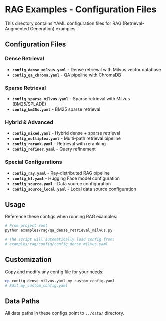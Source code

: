 # RAG Examples - Configuration Files

This directory contains YAML configuration files for RAG (Retrieval-Augmented Generation) examples.

## Configuration Files

### Dense Retrieval
- **`config_dense_milvus.yaml`** - Dense retrieval with Milvus vector database
- **`config_qa_chroma.yaml`** - QA pipeline with ChromaDB

### Sparse Retrieval
- **`config_sparse_milvus.yaml`** - Sparse retrieval with Milvus (BM25/SPLADE)
- **`config_bm25s.yaml`** - BM25 sparse retrieval

### Hybrid & Advanced
- **`config_mixed.yaml`** - Hybrid dense + sparse retrieval
- **`config_multiplex.yaml`** - Multi-path retrieval pipeline
- **`config_rerank.yaml`** - Retrieval with reranking
- **`config_refiner.yaml`** - Query refinement

### Special Configurations
- **`config_ray.yaml`** - Ray-distributed RAG pipeline
- **`config_hf.yaml`** - Hugging Face model configuration
- **`config_source.yaml`** - Data source configuration
- **`config_source_local.yaml`** - Local data source configuration

## Usage

Reference these configs when running RAG examples:

```bash
# From project root
python examples/rag/qa_dense_retrieval_milvus.py

# The script will automatically load config from:
# examples/rag/config/config_dense_milvus.yaml
```

## Customization

Copy and modify any config file for your needs:

```bash
cp config_dense_milvus.yaml my_custom_config.yaml
# Edit my_custom_config.yaml
```

## Data Paths

All data paths in these configs point to `../data/` directory.
